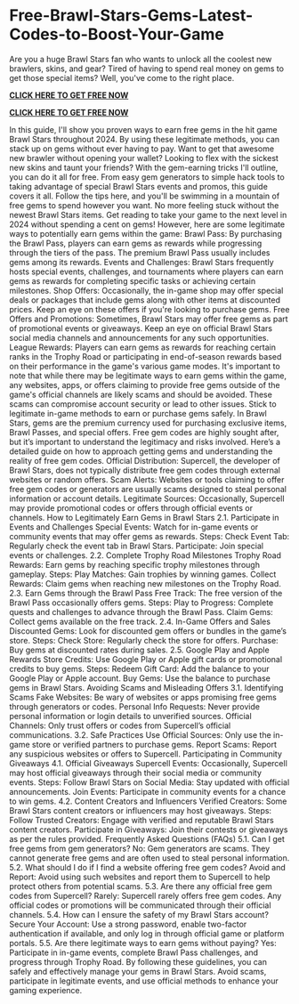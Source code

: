 # Free-Brawl-Stars-Gems-Latest-Codes-to-Boost-Your-Game


Are you a huge Brawl Stars fan who wants to unlock all the coolest new brawlers, skins, and gear? Tired of having to spend real money on gems to get those special items? Well, you've come to the right place.

**[CLICK HERE TO GET FREE NOW](https://usaofferzon.com/brawlstarsgift/)**

**[CLICK HERE TO GET FREE NOW](https://usaofferzon.com/alloffergiftcard/)**

In this guide, I'll show you proven ways to earn free gems in the hit game Brawl Stars throughout 2024. By using these legitimate methods, you can stack up on gems without ever having to pay.
Want to get that awesome new brawler without opening your wallet? Looking to flex with the sickest new skins and taunt your friends? With the gem-earning tricks I'll outline, you can do it all for free.
From easy gem generators to simple hack tools to taking advantage of special Brawl Stars events and promos, this guide covers it all. Follow the tips here, and you'll be swimming in a mountain of free gems to spend however you want.
No more feeling stuck without the newest Brawl Stars items. Get reading to take your game to the next level in 2024 without spending a cent on gems!
However, here are some legitimate ways to potentially earn gems within the game:
Brawl Pass: By purchasing the Brawl Pass, players can earn gems as rewards while progressing through the tiers of the pass. The premium Brawl Pass usually includes gems among its rewards.
Events and Challenges: Brawl Stars frequently hosts special events, challenges, and tournaments where players can earn gems as rewards for completing specific tasks or achieving certain milestones.
Shop Offers: Occasionally, the in-game shop may offer special deals or packages that include gems along with other items at discounted prices. Keep an eye on these offers if you're looking to purchase gems.
Free Offers and Promotions: Sometimes, Brawl Stars may offer free gems as part of promotional events or giveaways. Keep an eye on official Brawl Stars social media channels and announcements for any such opportunities.
League Rewards: Players can earn gems as rewards for reaching certain ranks in the Trophy Road or participating in end-of-season rewards based on their performance in the game's various game modes.
It's important to note that while there may be legitimate ways to earn gems within the game, any websites, apps, or offers claiming to provide free gems outside of the game's official channels are likely scams and should be avoided. These scams can compromise account security or lead to other issues. Stick to legitimate in-game methods to earn or purchase gems safely.
In Brawl Stars, gems are the premium currency used for purchasing exclusive items, Brawl Passes, and special offers. Free gem codes are highly sought after, but it’s important to understand the legitimacy and risks involved. Here’s a detailed guide on how to approach getting gems and understanding the reality of free gem codes.
Official Distribution: Supercell, the developer of Brawl Stars, does not typically distribute free gem codes through external websites or random offers.
Scam Alerts: Websites or tools claiming to offer free gem codes or generators are usually scams designed to steal personal information or account details.
Legitimate Sources: Occasionally, Supercell may provide promotional codes or offers through official events or channels.
How to Legitimately Earn Gems in Brawl Stars
2.1. Participate in Events and Challenges
Special Events: Watch for in-game events or community events that may offer gems as rewards.
Steps:
Check Event Tab: Regularly check the event tab in Brawl Stars.
Participate: Join special events or challenges.
2.2. Complete Trophy Road Milestones
Trophy Road Rewards: Earn gems by reaching specific trophy milestones through gameplay.
Steps:
Play Matches: Gain trophies by winning games.
Collect Rewards: Claim gems when reaching new milestones on the Trophy Road.
2.3. Earn Gems through the Brawl Pass
Free Track: The free version of the Brawl Pass occasionally offers gems.
Steps:
Play to Progress: Complete quests and challenges to advance through the Brawl Pass.
Claim Gems: Collect gems available on the free track.
2.4. In-Game Offers and Sales
Discounted Gems: Look for discounted gem offers or bundles in the game’s store.
Steps:
Check Store: Regularly check the store for offers.
Purchase: Buy gems at discounted rates during sales.
2.5. Google Play and Apple Rewards
Store Credits: Use Google Play or Apple gift cards or promotional credits to buy gems.
Steps:
Redeem Gift Card: Add the balance to your Google Play or Apple account.
Buy Gems: Use the balance to purchase gems in Brawl Stars.
Avoiding Scams and Misleading Offers
3.1. Identifying Scams
Fake Websites: Be wary of websites or apps promising free gems through generators or codes.
Personal Info Requests: Never provide personal information or login details to unverified sources.
Official Channels: Only trust offers or codes from Supercell’s official communications.
3.2. Safe Practices
Use Official Sources: Only use the in-game store or verified partners to purchase gems.
Report Scams: Report any suspicious websites or offers to Supercell.
Participating in Community Giveaways
4.1. Official Giveaways
Supercell Events: Occasionally, Supercell may host official giveaways through their social media or community events.
Steps:
Follow Brawl Stars on Social Media: Stay updated with official announcements.
Join Events: Participate in community events for a chance to win gems.
4.2. Content Creators and Influencers
Verified Creators: Some Brawl Stars content creators or influencers may host giveaways.
Steps:
Follow Trusted Creators: Engage with verified and reputable Brawl Stars content creators.
Participate in Giveaways: Join their contests or giveaways as per the rules provided.
Frequently Asked Questions (FAQs)
5.1. Can I get free gems from gem generators?
No: Gem generators are scams. They cannot generate free gems and are often used to steal personal information.
5.2. What should I do if I find a website offering free gem codes?
Avoid and Report: Avoid using such websites and report them to Supercell to help protect others from potential scams.
5.3. Are there any official free gem codes from Supercell?
Rarely: Supercell rarely offers free gem codes. Any official codes or promotions will be communicated through their official channels.
5.4. How can I ensure the safety of my Brawl Stars account?
Secure Your Account: Use a strong password, enable two-factor authentication if available, and only log in through official game or platform portals.
5.5. Are there legitimate ways to earn gems without paying?
Yes: Participate in in-game events, complete Brawl Pass challenges, and progress through Trophy Road.
By following these guidelines, you can safely and effectively manage your gems in Brawl Stars. Avoid scams, participate in legitimate events, and use official methods to enhance your gaming experience.
